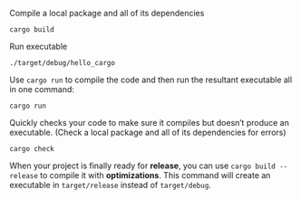 Compile a local package and all of its dependencies
```shell
cargo build
```

Run executable
```shell
./target/debug/hello_cargo
```

Use `cargo run` to compile the code and then run the resultant executable all in one command:
```shell
cargo run
```

Quickly checks your code to make sure it compiles but doesn’t produce an executable. (Check a local package and all of its dependencies for errors)
```shell
cargo check
```

When your project is finally ready for **release**, you can use `cargo build --release` to compile it with **optimizations**. This command will create an executable in `target/release` instead of `target/debug`.